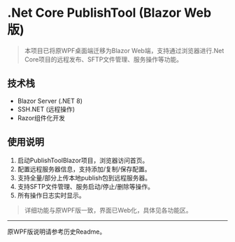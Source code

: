 # .Net Core PublishTool (Blazor Web版)

> 本项目已将原WPF桌面端迁移为Blazor Web端，支持通过浏览器进行.Net Core项目的远程发布、SFTP文件管理、服务操作等功能。

## 技术栈

- Blazor Server (.NET 8)
- SSH.NET (远程操作)
- Razor组件化开发

## 使用说明

1. 启动PublishToolBlazor项目，浏览器访问首页。
2. 配置远程服务器信息，支持添加/复制/保存配置。
3. 支持全量/部分上传本地publish包到远程服务器。
4. 支持SFTP文件管理、服务启动/停止/删除等操作。
5. 所有操作日志实时显示。

> 详细功能与原WPF版一致，界面已Web化，具体见各功能区。

---
原WPF版说明请参考历史Readme。
